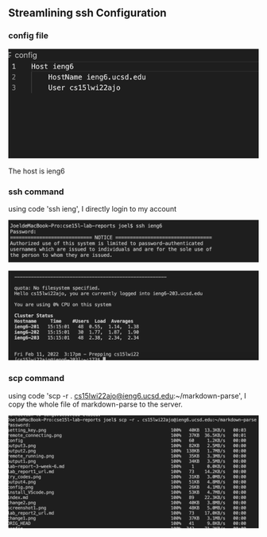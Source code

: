 ## Streamlining ssh Configuration


### config file

![image](config.png)

The host is ieng6


### ssh command

using code 'ssh ieng', I directly login to my account

![image](sshLogin1.png)

![image](sshLogin2.png)


### scp command

using code 'scp -r . cs15lwi22ajo@ieng6.ucsd.edu:~/markdown-parse',
I copy the whole file of markdown-parse to the server.

![image](scpCopyFile.png)




